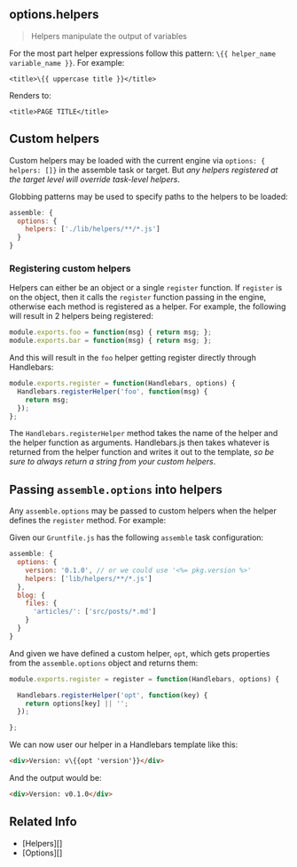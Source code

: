 
## options.helpers

> Helpers manipulate the output of variables

For the most part helper expressions follow this pattern: `\{{ helper_name variable_name }}`. For example:

```
<title>\{{ uppercase title }}</title>
```
Renders to:

```
<title>PAGE TITLE</title>
```

## Custom helpers
Custom helpers may be loaded with the current engine via `options: { helpers: []}` in the assemble task or target. But _any helpers registered at the target level will override task-level helpers_.

Globbing patterns may be used to specify paths to the helpers to be loaded:

```js
assemble: {
  options: {
    helpers: ['./lib/helpers/**/*.js']
  }
}
```

### Registering custom helpers

Helpers can either be an object or a single `register` function. If `register` is on the object, then it calls the `register` function passing in the engine, otherwise each method is registered as a helper. For example, the following will result in 2 helpers being registered:

```js
module.exports.foo = function(msg) { return msg; };
module.exports.bar = function(msg) { return msg; };
```

And this will result in the `foo` helper getting register directly through Handlebars:

```js
module.exports.register = function(Handlebars, options) {
  Handlebars.registerHelper('foo', function(msg) {
    return msg;
  });
};
```

The `Handlebars.registerHelper` method takes the name of the helper and the helper function as arguments. Handlebars.js then takes whatever is returned from the helper function and writes it out to the template, _so be sure to always return a string from your custom helpers_.


## Passing `assemble.options` into helpers
Any `assemble.options` may be passed to custom helpers when the helper defines the `register` method. For example:

Given our `Gruntfile.js` has the following `assemble` task configuration:

```js
assemble: {
  options: {
    version: '0.1.0', // or we could use '<%= pkg.version %>'
    helpers: ['lib/helpers/**/*.js']
  },
  blog: {
    files: {
      'articles/': ['src/posts/*.md']
    }
  }
}
```

And given we have defined a custom helper, `opt`, which gets properties from the `assemble.options` object and returns them:

```js
module.exports.register = register = function(Handlebars, options) {

  Handlebars.registerHelper('opt', function(key) {
    return options[key] || '';
  });

};
```

We can now user our helper in a Handlebars template like this:

``` html
<div>Version: v\{{opt 'version'}}</div>
```

And the output would be:

``` html
<div>Version: v0.1.0</div>
```

## Related Info

* [Helpers][]
* [Options][]